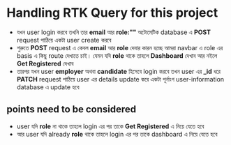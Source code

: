 # Handling RTK Query for this project

- যখন user login করবে তখনি তার **email** আর **role:""** অটোমেটিক database এ **POST** request পাঠিয়ে একটা user create করবে
- শুরুতে **POST** request এ কেবল **email** আর **role** দেবার কারন হচ্ছে আমরা navbar এ role এর basis এ কিছু route দেখাতে চাই। যেমন যদি **role** থাকে তাহলে **Dashboard** দেখাব আর নইলে **Get Registered** দেখাব
- তারপর যখন user **employer** অথবা **candidate** হিসেবে login করবে তখন user এর **\_id** ধরে **PATCH** request পাঠিয়ে user এর details update করে একটা পূর্নাংগ user-information database এ update হবে

## points need to be considered

- user যদি **role** না থাকে তাহলে login এর পর তাকে **Get Registered** এ নিয়ে যেতে হবে
- আর user যদি already **role** থাকে তাহলে login এর পর তাকে dashboard এ নিয়ে যেতে হবে
